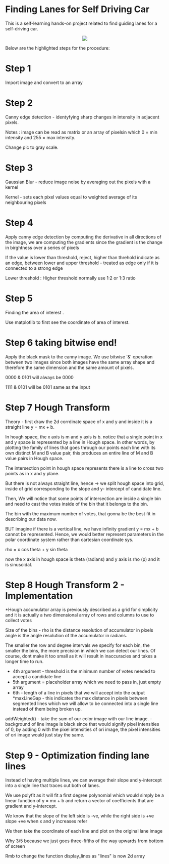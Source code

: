 # Finding Lanes for Self Driving Car
This is a self-learning hands-on project related to find guiding lanes for a self-driving car.  

<p align="center"> 
<img src="https://user-images.githubusercontent.com/46767764/51599117-dc3b9500-1f39-11e9-814d-99247e28bb5e.gif">
</p>

Below are the highlighted steps for the procedure:

# Step 1
Import image and convert to an array

# Step 2
Canny edge detection - identyfying sharp changes in intensity in adjacent pixels.

Notes : image can be read as matrix or an array of pixelsin which 0 = min intensity and 255 = max intensity.

Change pic to gray scale.

# Step 3
Gaussian Blur - reduce image noise by averaging out the pixels with a kernel

Kernel - sets each pixel values equal to weighted average of its neighbouring pixels

# Step 4
Apply canny edge detection by computing the derivative in all directions of the image, we are computing the gradients since the gradient is the change in birghtness over a series of pixels

If the value is lower than threshold, reject, higher than threhold indicate as an edge, between lower and upper threshold - treated as edge only if it is connected to a strong edge

Lower threshold : Higher threshold normally use 1:2 or 1:3 ratio

# Step 5
Finding the area of interest .

Use matplotlib to first see the coordinate of area of interest.


# Step 6 taking bitwise end!
Apply the black mask to the canny image. We use bitwise '&' operation between two images since both images have the same array shape and therefore the same dimension and the same amount of pixels.

0000 & 0101 will always be 0000

1111 & 0101 will be  0101 same as the input 

# Step 7 Hough Transform
Theory - first draw the 2d corrdinate space of x and y and inside it is a straight line y = mx + b.

In hough space, the x axis is m and y axis is b. notice that a single point in x and y space is represented 
by a line in Hough space. In other words, by plotting the family of lines that goes through our points each line with its own distinct M and B value pair, this produces an entire line of M and B value pairs in Hough space.

The intersection point in hough space represents there is a line to cross two points as in x and y plane. 

But there is not always straight line, hence -> we split hough space into grid, inside of grid corresponding to the slope
and y- intercept of candidate line.

Then, We will notice that some points of intersection are inside a single bin and need to cast the votes inside of the bin that it belongs to the bin.

The bin with the maximum number of votes, that gonna be the best fit in describing our data now. 

BUT imagine if there is a vertical line, we have infinity gradient y = mx + b cannot be represented. Hence, we would better represent parameters in the polar coordinate system rather than cartesian coordinate sys. 

rho = x cos theta + y sin theta

now the x axis in hough space is theta (radians) and y axis is rho (p) and it is sinusoidal. 

# Step 8 Hough Transform 2 - Implementation
*Hough accumulator array is previously described as a grid for simplicity
and it is actually a two dimensional array of rows and columns to use to collect votes

Size of the bins - rho is the distance resolution of accumulator in pixels
angle is the angle resolution of the accumulator in radians. 

The smaller the row and degree intervals we specify for each bin, the smaller the bins, 
the more precision in which we can detect our lines. Of course, dont make it too
small as it will result in inaccuracies and takes a longer time to run.


* 4th argument - threshold is the minimum number of votes needed to accept a candidate line
* 5th argument = placeholder array which we need to pass in, just empty array
* 6th - length of a line in pixels that we will accept into the output
*maxLineGap - this indicates the max distance in pixels between segmented lines
		which we will allow to be connected into a single line instead of them being broken up. 

addWeighted() - take the sum of our color image with our line image.
		- background of line image is black since that would signify pixel intensities
			 	of 0, by adding 0 with the pixel intensities of ori image, the pixel
			 	intensities of ori image would just stay the same.


# Step 9 - Optimization finding lane lines
Instead of having multiple lines, we can average their slope and y-intercept
into a single line that traces out both of lanes.

We use polyfit as it will fit a first degree polynomial which would simply be a
linear function of y = mx + b and return a vector of coefficients that are gradient and y-intercept.

We know that the slope of the left side is -ve, while the right side is +ve
   slope +ve when x and y increases refer 

We then take the coordinate of each line and plot on the original lane image 

Why 3/5 because we just goes three-fifths of the way upwards from bottom of screen

Rmb to change the function display_lines as "lines" is now 2d array
